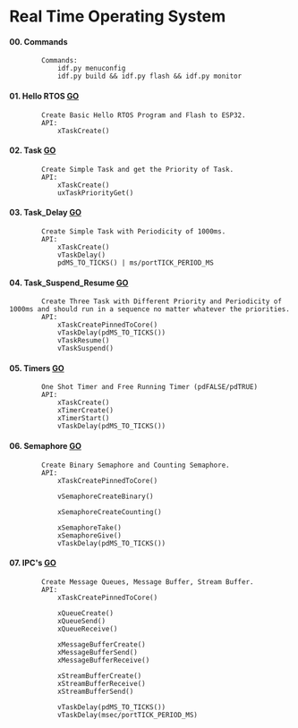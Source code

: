 # Real Time Operating System
#### 00. Commands
            Commands:
                idf.py menuconfig
                idf.py build && idf.py flash && idf.py monitor
#### 01. Hello RTOS [GO](./01_Hello_RTOS/main/hello_rtos.c)
            Create Basic Hello RTOS Program and Flash to ESP32.
            API:
                xTaskCreate()

#### 02. Task [GO](./02_Create_Task/main/Task_Create.c)
            Create Simple Task and get the Priority of Task.
            API:
                xTaskCreate()
                uxTaskPriorityGet()

#### 03. Task_Delay [GO](./04_Task_Delay/main/Create_Delay.c)
            Create Simple Task with Periodicity of 1000ms.
            API:
                xTaskCreate()
                vTaskDelay()
                pdMS_TO_TICKS() | ms/portTICK_PERIOD_MS

#### 04. Task_Suspend_Resume [GO](./06_Task_Synchronize/main/Task_Sys.c)
            Create Three Task with Different Priority and Periodicity of 1000ms and should run in a sequence no matter whatever the priorities. 
            API:
                xTaskCreatePinnedToCore()
                vTaskDelay(pdMS_TO_TICKS())
                vTaskResume()
		        vTaskSuspend()

#### 05. Timers [GO](./07_Timer/readme.md)
            One Shot Timer and Free Running Timer (pdFALSE/pdTRUE)
            API:
                xTaskCreate()
                xTimerCreate()
                xTimerStart()
                vTaskDelay(pdMS_TO_TICKS())

#### 06. Semaphore [GO](./09_Semaphore/readme.md)
            Create Binary Semaphore and Counting Semaphore.
            API:
                xTaskCreatePinnedToCore()

                vSemaphoreCreateBinary()
                
                xSemaphoreCreateCounting()

                xSemaphoreTake()
                xSemaphoreGive()
                vTaskDelay(pdMS_TO_TICKS())

#### 07. IPC's [GO](./10_IPC/readme.md)
            Create Message Queues, Message Buffer, Stream Buffer. 
            API:
                xTaskCreatePinnedToCore()

                xQueueCreate()
                xQueueSend()
                xQueueReceive()
                
                xMessageBufferCreate()
                xMessageBufferSend()
                xMessageBufferReceive()
                
                xStreamBufferCreate()
                xStreamBufferReceive()
                xStreamBufferSend()

                vTaskDelay(pdMS_TO_TICKS())
                vTaskDelay(msec/portTICK_PERIOD_MS)
